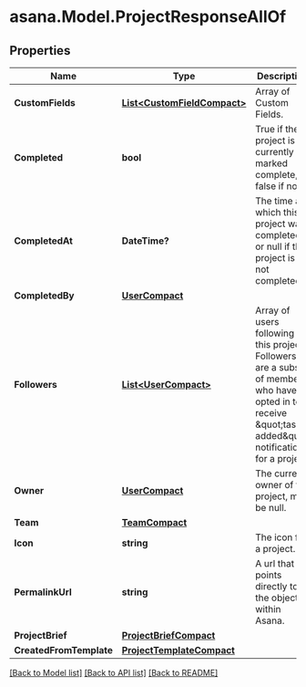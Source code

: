 
# asana.Model.ProjectResponseAllOf

## Properties

Name | Type | Description | Notes
------------ | ------------- | ------------- | -------------
**CustomFields** | [**List&lt;CustomFieldCompact&gt;**](CustomFieldCompact.md) | Array of Custom Fields. | [optional] [readonly] 
**Completed** | **bool** | True if the project is currently marked complete, false if not. | [optional] [readonly] 
**CompletedAt** | **DateTime?** | The time at which this project was completed, or null if the project is not completed. | [optional] [readonly] 
**CompletedBy** | [**UserCompact**](UserCompact.md) |  | [optional] 
**Followers** | [**List&lt;UserCompact&gt;**](UserCompact.md) | Array of users following this project. Followers are a subset of members who have opted in to receive \&quot;tasks added\&quot; notifications for a project. | [optional] [readonly] 
**Owner** | [**UserCompact**](UserCompact.md) | The current owner of the project, may be null. | [optional] 
**Team** | [**TeamCompact**](TeamCompact.md) |  | [optional] 
**Icon** | **string** | The icon for a project. | [optional] 
**PermalinkUrl** | **string** | A url that points directly to the object within Asana. | [optional] [readonly] 
**ProjectBrief** | [**ProjectBriefCompact**](ProjectBriefCompact.md) |  | [optional] 
**CreatedFromTemplate** | [**ProjectTemplateCompact**](ProjectTemplateCompact.md) |  | [optional] 

[[Back to Model list]](../README.md#documentation-for-models)
[[Back to API list]](../README.md#documentation-for-api-endpoints)
[[Back to README]](../README.md)

